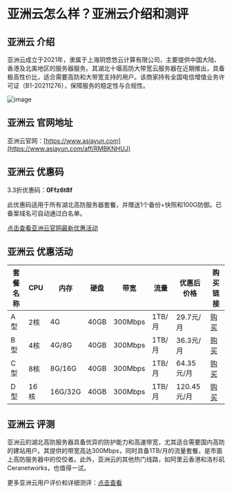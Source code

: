 # 亚洲云怎么样？亚洲云介绍和测评

## 亚洲云 介绍
亚洲云成立于2021年，隶属于上海玥悠悠云计算有限公司，主要提供中国大陆、香港及北美地区的服务器服务。其湖北十堰高防大带宽云服务器在近期推出，具备极高性价比，适合需要高防和大带宽支持的用户。该商家持有全国电信增值业务许可证（B1-20211276），保障服务的稳定性与合规性。

![image](https://github.com/user-attachments/assets/b03a1b0c-4193-422d-9091-34997a531635)

## 亚洲云 官网地址
亚洲云官网：[https://www.asiayun.com](https://www.asiayun.com/aff/RMBKNHUJ)

## 亚洲云 优惠码
3.3折优惠码：**0Ffz6t8f**  

此优惠码适用于所有湖北高防服务器套餐，并赠送1个备份+快照和100G防御。已备案域名可自动通过白名单。  

[点击查看亚洲云官网最新优惠活动](https://www.asiayun.com/aff/RMBKNHUJ)

## 亚洲云 优惠活动

| 套餐名称 | CPU  | 内存       | 硬盘  | 带宽      | 流量     | 优惠后价格 | 购买链接                                                                                          |
|---------|------|------------|-------|-----------|----------|------------|---------------------------------------------------------------------------------------------------|
| A型     | 2核  | 4G         | 40GB  | 300Mbps   | 1TB/月   | 29.7元/月  | [购买](https://www.asiayun.com/cart?action=configureproduct&pid=439&aff=RMBKNHUJ)                 |
| B型     | 4核  | 4G/8G      | 40GB  | 300Mbps   | 1TB/月   | 36.3元/月  | [购买](https://www.asiayun.com/cart?action=configureproduct&pid=440&aff=RMBKNHUJ)                 |
| C型     | 8核  | 8G/16G     | 40GB  | 300Mbps   | 1TB/月   | 64.35元/月 | [购买](https://www.asiayun.com/cart?action=configureproduct&pid=441&aff=RMBKNHUJ)                 |
| D型     | 16核 | 16G/32G    | 40GB  | 300Mbps   | 1TB/月   | 120.45元/月| [购买](https://www.asiayun.com/cart?action=configureproduct&pid=442&aff=RMBKNHUJ)                 |

## 亚洲云 评测
亚洲云的湖北高防服务器具备优异的防护能力和高速带宽，尤其适合需要国内高防的建站用户。其提供的带宽高达300Mbps，同时具备1TB/月的流量套餐，是市面上高防服务器中的佼佼者。此外，亚洲云的其他热门线路，如阿里云香港和洛杉矶Ceranetworks，也值得一试。

更多亚洲云用户评价和详细测评：[点击查看](https://www.asiayun.com/aff/RMBKNHUJ)
